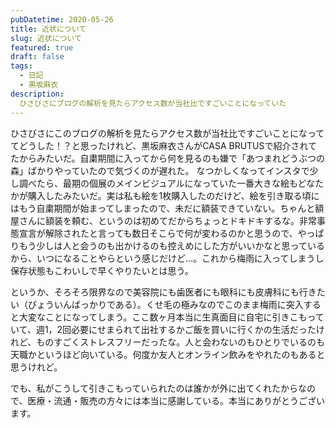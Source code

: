 ```yaml
---
pubDatetime: 2020-05-26
title: 近状について
slug: 近状について
featured: true
draft: false
tags:
  - 日記
  - 黒坂麻衣
description:
  ひさびさにブログの解析を見たらアクセス数が当社比ですごいことになっていた
---
```


ひさびさにこのブログの解析を見たらアクセス数が当社比ですごいことになっててどうした！？と思ったけれど、黒坂麻衣さんがCASA BRUTUSで紹介されてたからみたいだ。自粛期間に入ってから何を見るのも嫌で「あつまれどうぶつの森」ばかりやっていたので気づくのが遅れた。
なつかしくなってインスタで少し調べたら、最期の個展のメインビジュアルになっていた一番大きな絵もどなたかが購入したみたいだ。実は私も絵を1枚購入したのだけど、絵を引き取る頃にはもう自粛期間が始まってしまったので、未だに額装できていない。ちゃんと額屋さんに額装を頼む、というのは初めてだからちょっとドキドキするな。非常事態宣言が解除されたと言っても数日そこらで何が変わるのかと思うので、やっぱりもう少しは人と会うのも出かけるのも控えめにした方がいいかなと思っているから、いつになることやらという感じだけど…。これから梅雨に入ってしまうし保存状態もこわいしで早くやりたいとは思う。

というか、そろそろ限界なので美容院にも歯医者にも眼科にも皮膚科にも行きたい（びょういんばっかりである）。くせ毛の極みなのでこのまま梅雨に突入すると大変なことになってしまう。ここ数ヶ月本当に生真面目に自宅に引きこもっていて、週1，2回必要にせまられて出社するかご飯を買いに行くかの生活だったけれど、ものすごくストレスフリーだったな。人と会わないのもひとりでいるのも天職かというほど向いている。何度か友人とオンライン飲みをやれたのもあると思うけれど。

でも、私がこうして引きこもっていられたのは誰かが外に出てくれたからなので、医療・流通・販売の方々には本当に感謝している。本当にありがとうございます。